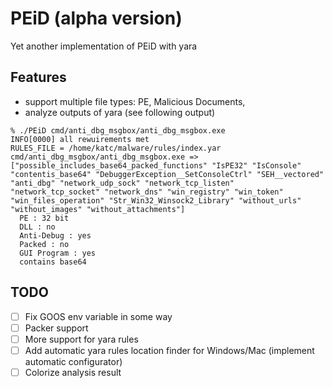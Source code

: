 PEiD (alpha version)
====

Yet another implementation of PEiD with yara 

Features
----
* support multiple file types: PE, Malicious Documents, 
* analyze outputs of yara (see following output)

```
% ./PEiD cmd/anti_dbg_msgbox/anti_dbg_msgbox.exe
INFO[0000] all rewuirements met                         
RULES_FILE = /home/katc/malware/rules/index.yar
cmd/anti_dbg_msgbox/anti_dbg_msgbox.exe =>
["possible_includes_base64_packed_functions" "IsPE32" "IsConsole" "contentis_base64" "DebuggerException__SetConsoleCtrl" "SEH__vectored" "anti_dbg" "network_udp_sock" "network_tcp_listen" "network_tcp_socket" "network_dns" "win_registry" "win_token" "win_files_operation" "Str_Win32_Winsock2_Library" "without_urls" "without_images" "without_attachments"]
  PE : 32 bit
  DLL : no
  Anti-Debug : yes
  Packed : no
  GUI Program : yes
  contains base64

```

TODO
----
- [ ] Fix GOOS env variable in some way
- [ ] Packer support
- [ ] More support for yara rules
- [ ] Add automatic yara rules location finder for Windows/Mac (implement automatic configurator)
- [ ] Colorize analysis result